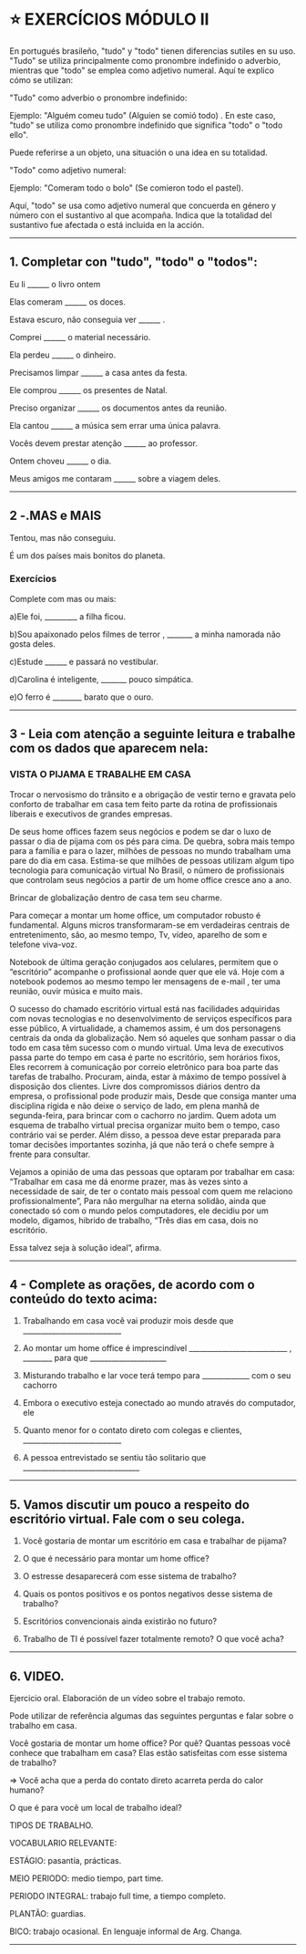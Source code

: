 # :star: EXERCÍCIOS MÓDULO II

En portugués brasileño, "tudo" y "todo" tienen diferencias sutiles en su uso. "Tudo" se utiliza principalmente como pronombre indefinido o adverbio, mientras que "todo" se emplea como
adjetivo numeral. Aquí te explico cómo se utilizan:

"Tudo" como adverbio o pronombre indefinido:

Ejemplo: "Alguém comeu tudo" (Alguien se comió todo)
.
En este caso, "tudo" se utiliza como pronombre indefinido que significa "todo" o "todo ello".

Puede referirse a un objeto, una situación o una idea en su totalidad.

"Todo" como adjetivo numeral:

Ejemplo: "Comeram todo o bolo" (Se comieron todo el pastel).

Aquí, "todo" se usa como adjetivo numeral que concuerda en género y número con el sustantivo al que acompaña. Indica que la totalidad del sustantivo fue afectada o está
incluida en la acción.

---

## 1. Completar con "tudo", "todo" o "todos":

Eu li ______ o livro ontem

Elas comeram ______ os doces.

Estava escuro, não conseguia ver ______ .

Comprei ______ o material necessário.

Ela perdeu ______ o dinheiro.

Precisamos limpar ______ a casa antes da festa.

Ele comprou ______ os presentes de Natal.

Preciso organizar ______ os documentos antes da reunião.

Ela cantou ______ a música sem errar uma única palavra.

Vocês devem prestar atenção ______ ao professor.

Ontem choveu ______ o dia.

Meus amigos me contaram ______ sobre a viagem deles.

---

## 2 -.MAS e MAIS

Tentou, mas não conseguiu.

É um dos países mais bonitos do planeta.

### Exercícios

Complete com mas ou mais:

a)Ele foi, _________ a filha ficou.

b)Sou apaixonado pelos filmes de terror , _______ a minha namorada não gosta deles.

c)Estude ______ e passará no vestibular.

d)Carolina é inteligente, _______ pouco simpática.

e)O ferro é ________ barato que o ouro.

---

## 3 - Leia com atenção a seguinte leitura e trabalhe com os dados que aparecem nela:

### VISTA O PIJAMA E TRABALHE EM CASA

Trocar o nervosismo do trânsito e a obrigação de vestir terno e gravata pelo conforto de trabalhar em casa tem feito parte da rotina de profissionais liberais e executivos de grandes empresas.

De seus home offices fazem seus negócios e podem se dar o luxo de passar o dia de pijama com os pés para cima. De quebra, sobra mais tempo para a família e para o lazer, milhões de pessoas no mundo trabalham uma pare do dia em casa. Estima-se que milhões de pessoas utilizam algum tipo tecnologia para comunicação virtual No Brasil, o número de profissionais que controlam seus negócios a partir de um home office cresce ano a ano.

Brincar de globalização dentro de casa tem seu charme.

Para começar a montar um home office, um computador robusto é fundamental. Alguns micros transformaram-se em verdadeiras centrais de entretenimento, são, ao mesmo tempo, Tv, vídeo, aparelho de som e telefone viva-voz.

Notebook de última geração conjugados aos celulares, permitem que o “escritório” acompanhe o profissional aonde quer que ele vá. Hoje com a notebook podemos ao mesmo tempo ler mensagens de e-mail , ter uma reunião, ouvir música e muito mais.

O sucesso do chamado escritório virtual está nas facilidades adquiridas com novas tecnologias e no desenvolvimento de serviços específicos para esse público, A virtualidade, a chamemos assim, é um dos personagens centrais da onda da globalização. Nem só aqueles que sonham passar o dia todo em casa têm sucesso com o mundo virtual. Uma leva de executivos passa parte do tempo em casa é parte no escritório, sem horários fixos, Eles recorrem à comunicação por correio eletrônico para boa parte das tarefas de trabalho. Procuram, ainda, estar à máximo de tempo possível à disposição dos clientes. Livre dos compromissos diários dentro da empresa, o profissional pode produzir mais, Desde que consiga manter uma disciplina rígida e não deixe o serviço de lado, em plena manhã de segunda-feira, para brincar com o cachorro no jardim. Quem adota um esquema de trabalho virtual precisa organizar muito bem o tempo, caso contrário vai se perder. Além disso, a pessoa deve estar preparada para tomar decisões importantes sozinha, já que não terá o chefe sempre à frente para consultar.

Vejamos a opinião de uma das pessoas que optaram por trabalhar em casa: “Trabalhar em casa me dá enorme prazer, mas às vezes sinto a necessidade de sair, de ter o contato mais pessoal com quem me relaciono profissionalmente”, Para não mergulhar na eterna solidão, ainda que conectado só com o mundo pelos computadores, ele decidiu por um modelo, digamos, hibrido de trabalho, “Três dias em casa, dois no escritório. 

Essa talvez seja à solução ideal”, afirma.

---

## 4 - Complete as orações, de acordo com o conteúdo do texto acima:


1. Trabalhando em casa você vai produzir mois desde que ___________________________

2. Ao montar um home office é imprescindível ___________________________ , ________ para que _____________________

3. Misturando trabalho e lar voce terá tempo para _____________ com o seu cachorro

4. Embora o executivo esteja conectado ao mundo através do computador, ele

5. Quanto menor for o contato direto com colegas e clientes, ___________________________

6. A pessoa entrevistado se sentiu tão solitario que ________________________________

---

## 5. Vamos discutir um pouco a respeito do escritório virtual. Fale com o seu colega.

1. Você gostaria de montar um escritório em casa e trabalhar de pijama?

2. O que é necessário para montar um home office?

3. O estresse desaparecerá com esse sistema de trabalho?

4. Quais os pontos positivos e os pontos negativos desse sistema de trabalho?

5. Escritórios convencionais ainda existirão no futuro?

6. Trabalho de TI é possível fazer totalmente remoto? O que você acha?

---

## 6. VIDEO.

Ejercicio oral. Elaboración de un vídeo sobre el trabajo remoto.

Pode utilizar de referência algumas das seguintes perguntas e falar sobre o trabalho em casa.

Você gostaria de montar um home office? Por quê? Quantas pessoas você conhece que trabalham em casa? Elas estão satisfeitas com esse sistema de trabalho?

=> Você acha que a perda do contato direto acarreta perda do calor humano?

O que é para você um local de trabalho ideal?

TIPOS DE TRABALHO.

VOCABULARIO RELEVANTE:

ESTÁGIO: pasantía, prácticas.

MEIO PERIODO: medio tiempo, part time.

PERIODO INTEGRAL: trabajo full time, a tiempo completo.

PLANTÃO: guardias.

BICO: trabajo ocasional. En lenguaje informal de Arg. Changa.

---
